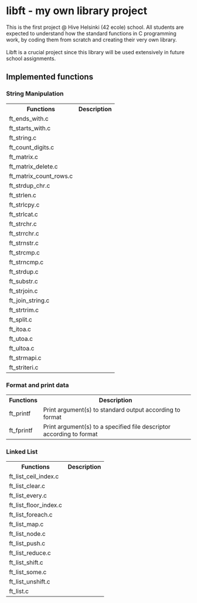 # libft - my own library project

This is the first project @ Hive Helsinki (42 ecole) school.
All students are expected to understand how the standard functions in C programming work, by coding them from scratch and creating their very own library.<br /><br />
Libft is a crucial project since this library will be used extensively in future school assignments.<br />

## Implemented functions

### String Manipulation

<table>
	<tr>
		<th>Functions</th>
		<th>Description</th>
	</tr>
	<tr>
		<td>ft_ends_with.c</td>
		<td></td>
	</tr>
	<tr>
		<td>ft_starts_with.c</td>
		<td></td>
	</tr>
	<tr>
		<td>ft_string.c</td>
		<td></td>
	</tr>
	<tr>
		<td>ft_count_digits.c</td>
		<td></td>
	</tr>
	<tr>
		<td>ft_matrix.c</td>
		<td></td>
	</tr>
	<tr>
		<td>ft_matrix_delete.c</td>
		<td></td>
	</tr>
	<tr>
		<td>ft_matrix_count_rows.c</td>
		<td></td>
	</tr>
	<tr>
		<td>ft_strdup_chr.c</td>
		<td></td>
	</tr>
	<tr>
		<td>ft_strlen.c</td>
		<td></td>
	</tr>
	<tr>
		<td>ft_strlcpy.c</td>
		<td></td>
	</tr>
	<tr>
		<td>ft_strlcat.c</td>
		<td></td>
	</tr>
	<tr>
		<td>ft_strchr.c</td>
		<td></td>
	</tr>
	<tr>
		<td>ft_strrchr.c</td>
		<td></td>
	</tr>
	<tr>
		<td>ft_strnstr.c</td>
		<td></td>
	</tr>
	<tr>
		<td>ft_strcmp.c</td>
		<td></td>
	</tr>
	<tr>
		<td>ft_strncmp.c</td>
		<td></td>
	</tr>
	<tr>
		<td>ft_strdup.c</td>
		<td></td>
	</tr>
	<tr>
		<td>ft_substr.c</td>
		<td></td>
	</tr>
	<tr>
		<td>ft_strjoin.c</td>
		<td></td>
	</tr>
	<tr>
		<td>ft_join_string.c</td>
		<td></td>
	</tr>
	<tr>
		<td>ft_strtrim.c</td>
		<td></td>
	</tr>
	<tr>
		<td>ft_split.c</td>
		<td></td>
	</tr>
	<tr>
		<td>ft_itoa.c</td>
		<td></td>
	</tr>
	<tr>
		<td>ft_utoa.c</td>
		<td></td>
	</tr>
	<tr>
		<td>ft_ultoa.c</td>
		<td></td>
	</tr>
	<tr>
		<td>ft_strmapi.c</td>
		<td></td>
	</tr>
	<tr>
		<td>ft_striteri.c</td>
		<td></td>
	</tr>

</table>

### Format and print data

<table>
	<tr>
		<th>Functions</th>
		<th>Description</th>
	</tr>
	<tr>
		<td>ft_printf</td>
		<td>Print argument(s) to standard output according to format</td>
	</tr>
	<tr>
		<td>ft_fprintf</td>
		<td>Print argument(s) to a specified file descriptor according to format</td>
	</tr>
</table>

### Linked List

<table>
	<tr>
		<th>Functions</th>
		<th>Description</th>
	</tr>
	<tr>
		<td>ft_list_ceil_index.c</td>
		<td></td>
	</tr>
	<tr>
		<td>ft_list_clear.c</td>
		<td></td>
	</tr>
	<tr>
		<td>ft_list_every.c</td>
		<td></td>
	</tr>
	<tr>
		<td>ft_list_floor_index.c</td>
		<td></td>
	</tr>
	<tr>
		<td>ft_list_foreach.c</td>
		<td></td>
	</tr>
	<tr>
		<td>ft_list_map.c</td>
		<td></td>
	</tr>
	<tr>
		<td>ft_list_node.c</td>
		<td></td>
	</tr>
	<tr>
		<td>ft_list_push.c</td>
		<td></td>
	</tr>
	<tr>
		<td>ft_list_reduce.c</td>
		<td></td>
	</tr>
	<tr>
		<td>ft_list_shift.c</td>
		<td></td>
	</tr>
	<tr>
		<td>ft_list_some.c</td>
		<td></td>
	</tr>
	<tr>
		<td>ft_list_unshift.c</td>
		<td></td>
	</tr>
	<tr>
		<td>ft_list.c</td>
		<td></td>
	</tr>
</table>
